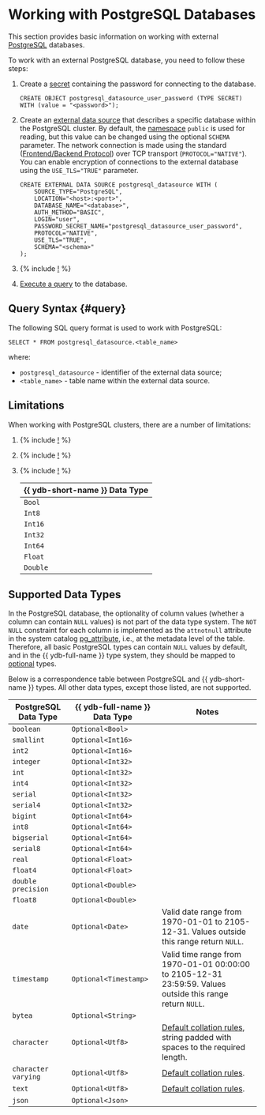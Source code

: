 # Working with PostgreSQL Databases

This section provides basic information on working with external [PostgreSQL](http://postgresql.org) databases.

To work with an external PostgreSQL database, you need to follow these steps:

1. Create a [secret](../datamodel/secrets.md) containing the password for connecting to the database.

    ```yql
    CREATE OBJECT postgresql_datasource_user_password (TYPE SECRET) WITH (value = "<password>");
    ```

2. Create an [external data source](../datamodel/external_data_source.md) that describes a specific database within the PostgreSQL cluster. By default, the [namespace](https://www.postgresql.org/docs/current/catalog-pg-namespace.html) `public` is used for reading, but this value can be changed using the optional `SCHEMA` parameter. The network connection is made using the standard ([Frontend/Backend Protocol](https://www.postgresql.org/docs/current/protocol.html)) over TCP transport (`PROTOCOL="NATIVE"`). You can enable encryption of connections to the external database using the `USE_TLS="TRUE"` parameter.

    ```yql
    CREATE EXTERNAL DATA SOURCE postgresql_datasource WITH (
        SOURCE_TYPE="PostgreSQL",
        LOCATION="<host>:<port>",
        DATABASE_NAME="<database>",
        AUTH_METHOD="BASIC",
        LOGIN="user",
        PASSWORD_SECRET_NAME="postgresql_datasource_user_password",
        PROTOCOL="NATIVE",
        USE_TLS="TRUE",
        SCHEMA="<schema>"
    );
    ```

3. {% include [!](_includes/connector_deployment.md) %}
4. [Execute a query](#query) to the database.

## Query Syntax {#query}

The following SQL query format is used to work with PostgreSQL:

```yql
SELECT * FROM postgresql_datasource.<table_name>
```

where:

- `postgresql_datasource` - identifier of the external data source;
- `<table_name>` - table name within the external data source.

## Limitations

When working with PostgreSQL clusters, there are a number of limitations:

1. {% include [!](_includes/supported_requests.md) %}
1. {% include [!](_includes/datetime_limits.md) %}
1. {% include [!](_includes/predicate_pushdown.md) %}

    |{{ ydb-short-name }} Data Type|
    |----|
    |`Bool`|
    |`Int8`|
    |`Int16`|
    |`Int32`|
    |`Int64`|
    |`Float`|
    |`Double`|

## Supported Data Types

In the PostgreSQL database, the optionality of column values (whether a column can contain `NULL` values) is not part of the data type system. The `NOT NULL` constraint for each column is implemented as the `attnotnull` attribute in the system catalog [pg_attribute](https://www.postgresql.org/docs/current/catalog-pg-attribute.html), i.e., at the metadata level of the table. Therefore, all basic PostgreSQL types can contain `NULL` values by default, and in the {{ ydb-full-name }} type system, they should be mapped to [optional](../../yql/reference/types/optional.md) types.

Below is a correspondence table between PostgreSQL and {{ ydb-short-name }} types. All other data types, except those listed, are not supported.

| PostgreSQL Data Type | {{ ydb-full-name }} Data Type | Notes |
|---|----|------|
| `boolean` | `Optional<Bool>` ||
| `smallint` | `Optional<Int16>` ||
| `int2` | `Optional<Int16>` ||
| `integer` | `Optional<Int32>` ||
| `int` | `Optional<Int32>` ||
| `int4` | `Optional<Int32>` ||
| `serial` | `Optional<Int32>` ||
| `serial4` | `Optional<Int32>` ||
| `bigint` | `Optional<Int64>` ||
| `int8` | `Optional<Int64>` ||
| `bigserial` | `Optional<Int64>` ||
| `serial8` | `Optional<Int64>` ||
| `real` | `Optional<Float>` ||
| `float4` | `Optional<Float>` ||
| `double precision` | `Optional<Double>` ||
| `float8` | `Optional<Double>` ||
| `date` | `Optional<Date>` | Valid date range from 1970-01-01 to 2105-12-31. Values outside this range return `NULL`. |
| `timestamp` | `Optional<Timestamp>` | Valid time range from 1970-01-01 00:00:00 to 2105-12-31 23:59:59. Values outside this range return `NULL`. |
| `bytea` | `Optional<String>` ||
| `character` | `Optional<Utf8>` | [Default collation rules](https://www.postgresql.org/docs/current/collation.html), string padded with spaces to the required length. |
| `character varying` | `Optional<Utf8>` | [Default collation rules](https://www.postgresql.org/docs/current/collation.html). |
| `text` | `Optional<Utf8>` | [Default collation rules](https://www.postgresql.org/docs/current/collation.html). |
|`json`|`Optional<Json>`||
